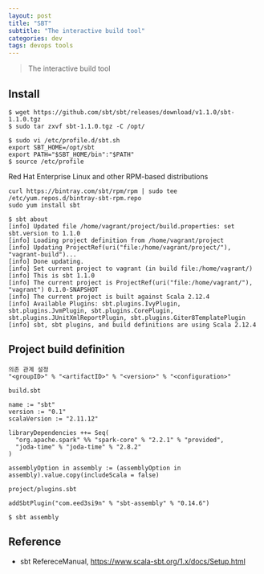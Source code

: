 ```yaml
---
layout: post
title: "SBT"
subtitle: "The interactive build tool"
categories: dev
tags: devops tools
---
```


> The interactive build tool 

## Install

```
$ wget https://github.com/sbt/sbt/releases/download/v1.1.0/sbt-1.1.0.tgz
$ sudo tar zxvf sbt-1.1.0.tgz -C /opt/
```

```
$ sudo vi /etc/profile.d/sbt.sh
export SBT_HOME=/opt/sbt
export PATH="$SBT_HOME/bin":"$PATH"
$ source /etc/profile
````

Red Hat Enterprise Linux and other RPM-based distributions 

```
curl https://bintray.com/sbt/rpm/rpm | sudo tee /etc/yum.repos.d/bintray-sbt-rpm.repo
sudo yum install sbt
```

```
$ sbt about
[info] Updated file /home/vagrant/project/build.properties: set sbt.version to 1.1.0
[info] Loading project definition from /home/vagrant/project
[info] Updating ProjectRef(uri("file:/home/vagrant/project/"), "vagrant-build")...
[info] Done updating.
[info] Set current project to vagrant (in build file:/home/vagrant/)
[info] This is sbt 1.1.0
[info] The current project is ProjectRef(uri("file:/home/vagrant/"), "vagrant") 0.1.0-SNAPSHOT
[info] The current project is built against Scala 2.12.4
[info] Available Plugins: sbt.plugins.IvyPlugin, sbt.plugins.JvmPlugin, sbt.plugins.CorePlugin, sbt.plugins.JUnitXmlReportPlugin, sbt.plugins.Giter8TemplatePlugin
[info] sbt, sbt plugins, and build definitions are using Scala 2.12.4
```

## Project build definition 

```
의존 관계 설정
"<groupID>" % "<artifactID>" % "<version>" % "<configuration>"
```

`build.sbt`
```
name := "sbt"
version := "0.1"
scalaVersion := "2.11.12"

libraryDependencies ++= Seq(
  "org.apache.spark" %% "spark-core" % "2.2.1" % "provided",
  "joda-time" % "joda-time" % "2.8.2"
)

assemblyOption in assembly := (assemblyOption in assembly).value.copy(includeScala = false)
```

`project/plugins.sbt`
```
addSbtPlugin("com.eed3si9n" % "sbt-assembly" % "0.14.6")
```

```
$ sbt assembly
```

## Reference

* sbt RefereceManual, https://www.scala-sbt.org/1.x/docs/Setup.html